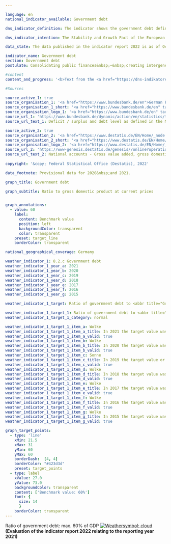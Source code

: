 ```yaml
---

language: en    
national_indicator_available: Government debt    

dns_indicator_definition: The indicator shows the government debt defined in the Maastricht Treaty as a percentage of gross domestic product (<abbr title="Gross domestic product">GDP</abbr>) at current prices. The indicator therefore serves as a measure of government debt.    

dns_indicator_intention: The Stability and Growth Pact of the European Union specifies a reference value of 60% as the maximum debt-to-<abbr title="Gross domestic product">GDP</abbr> ratio. That is also the targeted national threshold for this indicator.    

data_state: The data published in the indicator report 2022 is as of Oct 31 2022. The data shown on this platform is updated regularly, so that more current data may be available online than published in the <a href="https://dns-indikatoren.de/en/facts_publications/">indicator report 2022</a>.    

indicator_name: Government debt    
section: Government debt    
postulate: Consolidating public finances&nbsp;–&nbsp;creating intergenerational equity    

#content     
content_and_progress: '<b>Text from the <a href="https://dns-indikatoren.de/en/facts_publications/">Indicator Report 2021&nbsp;</a></b><br><br>The national debt is determined by the Bundesbank twice annually in accordance with the requirements of the Maastricht Treaty on the basis of calculations performed by the Federal Statistical Office. Gross domestic product (<abbr title="Gross domestic product">GDP</abbr>) at current prices is determined as part of the national accounts by the Federal Statistical Office and published as a provisional figure in January of the following year. As part of the major revision of the national accounts in 2019&nbsp;the calculations underwent thorough review and revision. As a result, nominal <abbr title="Gross domestic product">GDP</abbr> figures are slightly lower on average than they were before the major revision of 2019. The overall economic picture, however, has remained largely unchanged.<br><br>The debt-to-<abbr title="Gross domestic product">GDP</abbr> ratio is influenced by the state of the public budgets and by economic development in general. The indicator measures a stock, namely the volume of debt, against a flow, namely the value of <abbr title="Gross domestic product">GDP</abbr>. With this formula, if the level of debt is constant, the faster <abbr title="Gross domestic product">GDP</abbr> grows the more sharply the ratio will fall. In the event of an economic upswing, then, the debt-to-<abbr title="Gross domestic product">GDP</abbr> ratio will fall even if absolute total public debt does not. Conversely, the debt ratio may rise even though absolute debt decreases if <abbr title="Gross domestic product">GDP</abbr> falls faster than the volume of debt.<br><br>The indicator, moreover, does not include implicit government debt, in other words future financial commitments for which funds are yet to be disbursed.<br><br>Between 2003&nbsp;and 2018, Germany’s debt-to-<abbr title="Gross domestic product">GDP</abbr> ratio was above the prescribed <abbr title="European Union">EU</abbr>-wide reference level. Following budgetary consolidation measures, the ratio fell from 67.3% in 2005&nbsp;to 64.0% in 2007, but then it rose again to peak at 82.3% in 2010. This increase must be seen in the context of the financial and economic crisis. In that period, Germany’s public debt rose by <abbr title="Euro">EUR</abbr> 511&nbsp;billion from <abbr title="Euro">EUR</abbr> 1,600&nbsp;billion to <abbr title="Euro">EUR</abbr> 2,111&nbsp;billion.<br><br>Over the last eight years the debt ratio steadily declined, reaching 59.6% in 2019, the first year since 2002&nbsp;in which it had fallen below the 60% reference value prescribed by the Maastricht Treaty. The German Bundesbank, however, expects that government debt will have increased sharply in 2020&nbsp;as a result of the <abbr title="Coronavirus SARS-CoV-2">COVID-19</abbr>&nbsp;pandemic and that the debt ratio will again have risen considerably higher than the reference value. This development has not yet been factored into the current status calculation and so has had no bearing on the displayed weather symbol. A valid assessment will not be possible until the figures for 2020&nbsp;have been disseminated.<br><br>The Federal Government reduced its debt for the first time in 2015, lowering it by <abbr title="Euro">EUR</abbr> 24.3&nbsp;billion to <abbr title="Euro">EUR</abbr> 1,372&nbsp;billion. In 2019, the volume of federal debt stood at about <abbr title="Euro">EUR</abbr> 1,299&nbsp;billion. The debts of the Länder fell from their high point in 2012&nbsp;by <abbr title="Euro">EUR</abbr> 75.1&nbsp;billion to <abbr title="Euro">EUR</abbr> 609&nbsp;billion in 2019. Local government debt had continued to fall since 2017, reaching <abbr title="Euro">EUR</abbr> 165&nbsp;billion in 2019. Between 2010&nbsp;and 2019&nbsp;the social insurance funds were able to reduce their debts by <abbr title="Euro">EUR</abbr> 651&nbsp;million to <abbr title="Euro">EUR</abbr> 695&nbsp;million. Of the total amount of government debt in 2019, about 62.6% was federal debt, while some 29.4% was owed by the Länder and 8.0% by local government.<br><br>In the balance sheet, government debts are balanced against assets, both financial and non-financial. The largest items on the assets side are state-owned infrastructural properties, such as roads, schools and public buildings. According to the balance sheet drawn up by the Federal Statistical Office, these assets had a written-down value of <abbr title="Euro">EUR</abbr> 1,418&nbsp;billion in 2018. Financial assets were valued in 2018&nbsp;at <abbr title="Euro">EUR</abbr> 1,291&nbsp;billion. Securities are the largest of the financial assets.'    

#Sources    

source_active_1: true
source_organisation_1: '<a href="https://www.bundesbank.de/en">German Federal Bank</a>'
source_organisation_1_short: '<a href="https://www.bundesbank.de/en" target="_blank">German Federal Bank</a>'
source_organisation_logo_1: '<a href="https://www.bundesbank.de/en" target="_blank"><img src="https://dnsUpgradeEnvironment.github.io/dns-indicators/public/OrgImgEn/bundesbank.png" alt="German Federal Bank" title=" Click here to visit the homepage of the organizationGerman Federal Bank" style="height:60px; width:148px; border: transparent"/></a>'
source_url_1: 'https://www.bundesbank.de/dynamic/action/en/statistics/time-series-databases/time-series-databases/743796/743796?treeAnchor=FINANZEN&statisticType=BBK_ITS'
source_url_text_1: Deficit / surplus and debt level as defined in the Maastricht Treaty/Germany/Debt level/Debt by category/instrument

source_active_2: true
source_organisation_2: '<a href="https://www.destatis.de/EN/Home/_node.html">Federal Statistical Office</a>'
source_organisation_2_short: '<a href="https://www.destatis.de/EN/Home/_node.html" target="_blank">Federal Statistical Office</a>'
source_organisation_logo_2: '<a href="https://www.destatis.de/EN/Home/_node.html" target="_blank"><img src="https://dnsUpgradeEnvironment.github.io/dns-indicators/public/OrgImgEn/destatis.png" alt="Federal Statistical Office" title=" Click here to visit the homepage of the organizationFederal Statistical Office" style="height:60px; width:148px; border: transparent"/></a>'
source_url_2: 'https://www-genesis.destatis.de/genesis//online?operation=table&code=81000-0001&bypass=true&levelindex=1&levelid=1660802268437&language=en'
source_url_text_2: National accounts - Gross value added, gross domestic product&nbsp;–&nbsp;GENESIS online 81000-0001
    
copyright: '&copy; Federal Statistical Office (Destatis), 2022'    

data_footnote: Provisional data for 2020&nbsp;and 2021.    

graph_title: Government debt    

graph_subtitle: Ratio to gross domestic product at current prices    


graph_annotations:
  - value: 60
    label:
      content: Benchmark value
      position: left
      backgroundColor: transparent
      color: transparent
    preset: target_line
    borderColor: transparent        

national_geographical_coverage: Germany    

weather_indicator_1: 8.2.c Government debt
weather_indicator_1_year_a: 2021
weather_indicator_1_year_b: 2020
weather_indicator_1_year_c: 2019
weather_indicator_1_year_d: 2018
weather_indicator_1_year_e: 2017
weather_indicator_1_year_f: 2016
weather_indicator_1_year_g: 2015

weather_indicator_1_target: Ratio of government debt to <abbr title="Gross domestic product">GDP</abbr> must not exceed  60%, to be maintained until 2030

weather_indicator_1_target_1: Ratio of government debt to <abbr title="Gross domestic product">GDP</abbr> must not exceed  60%, to be maintained until 2030
weather_indicator_1_target_1_category: normal

weather_indicator_1_target_1_item_a: Wolke
weather_indicator_1_target_1_item_a_title: In 2021 the target value was not reached, but the average development pointed in the desired direction.
weather_indicator_1_target_1_item_a_valid: true
weather_indicator_1_target_1_item_b: Wolke
weather_indicator_1_target_1_item_b_title: In 2020 the target value was not reached, but the average development pointed in the desired direction.
weather_indicator_1_target_1_item_b_valid: true
weather_indicator_1_target_1_item_c: Sonne
weather_indicator_1_target_1_item_c_title: In 2019 the target value or a better value was achieved and the average change did not point in the direction of deterioration.
weather_indicator_1_target_1_item_c_valid: true
weather_indicator_1_target_1_item_d: Wolke
weather_indicator_1_target_1_item_d_title: In 2018 the target value was not reached, but the average development pointed in the desired direction.
weather_indicator_1_target_1_item_d_valid: true
weather_indicator_1_target_1_item_e: Wolke
weather_indicator_1_target_1_item_e_title: In 2017 the target value was not reached, but the average development pointed in the desired direction.
weather_indicator_1_target_1_item_e_valid: true
weather_indicator_1_target_1_item_f: Wolke
weather_indicator_1_target_1_item_f_title: In 2016 the target value was not reached, but the average development pointed in the desired direction.
weather_indicator_1_target_1_item_f_valid: true
weather_indicator_1_target_1_item_g: Wolke
weather_indicator_1_target_1_item_g_title: In 2015 the target value was not reached, but the average development pointed in the desired direction.
weather_indicator_1_target_1_item_g_valid: true    

graph_target_points:
  - type: 'line'
    xMin: 21.5
    xMax: 31
    yMin: 60
    yMax: 60
    borderDash:  [4, 4]
    borderColor: "#423d3d"
    preset: target_points
  - type: label
    xValue: 27.0
    yValue: 73.0
    backgroundColor: transparent
    content: ['Benchmark value: 60%']
    font: {
      size: 14
      }
    borderColor: transparent    
---
```



<div>
  <div class="my-header">
    <label class="default">Ratio of government debt: max. 60% of GDP
      <a href="https://dnsUpgradeEnvironment.github.io/dns-indicators/en/status"><img src="https://g205sdgs.github.io/sdg-indicators/public/Wettersymbole/Wolke.png" title="In 2021 the target value was not reached, but the average development pointed in the desired direction." alt="Weathersymbol: cloud"/>
      </a>
    </label>
  </div>
</div>
<div class="my-header-note">
  <label class="default"><b>(Evaluation of the indicator report 2022 relating to the reporting year 2021)
  </b></label>
</div>